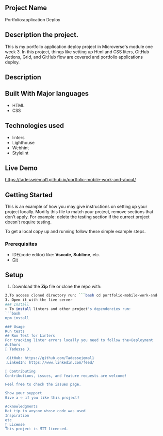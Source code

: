 ## Project Name
 Portfolio:application Deploy
## Description the project.
This is my portfolio application deploy project in Microverse's module one week 3. In this project, things like setting up Html and CSS liters, GitHub Actions, Grid, and GitHub flow are covered and portfolio applications deploy.
## Description 
## Built With Major languages
  - HTML 
  - CSS 
## Technologies used
 - linters 
 - Lighthouse 
 - Webhint 
 - Stylelint 
  
## Live Demo 
https://tadessejemal1.github.io/portfolio-mobile-work-and-about/

## Getting Started

This is an example of how you may give instructions on setting up your project locally. Modify this file to match your project, remove sections that don't apply. For example: delete the testing section if the currect project doesn't require testing.

To get a local copy up and running follow these simple example steps.

### Prerequisites
 - IDE(code editor) like: **Vscode**, **Sublime**, etc.  
 - [Git](https://www.linode.com/docs/guides/how-to-install-git-on-linux-mac-and-windows/) 
## Setup
  1. Download the **Zip** file or clone the repo with: 
   ```bash git clone https://github.com/Tadessejemal1/portfolio-mobile-work-and-about.git 
  2.To access cloned directory run: ```bash cd portfolio-mobile-work-and-about ``` 
  3. Open it with the live server  
### Install
 > To install linters and other project's dependencies run:
 ```bash
 npm install

### Usage
Run tests
## Run Test for Linters
  For tracking linter errors locally you need to follow the⭐Deployment
Authors
👤 Tadesse J.

   .GitHub: https://github.com/Tadessejemal1
   .LinkedIn: https://www.linkedin.com/feed/

🤝 Contributing
Contributions, issues, and feature requests are welcome!

Feel free to check the issues page.

Show your support
Give a ⭐️ if you like this project!

Acknowledgments
Hat tip to anyone whose code was used
Inspiration
etc
📝 License
This project is MIT licensed.
